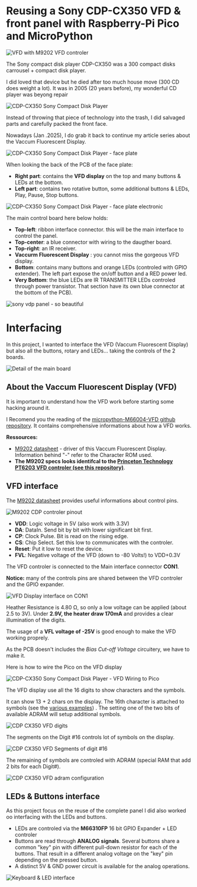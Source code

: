 # Reusing a Sony CDP-CX350 VFD & front panel with Raspberry-Pi Pico and MicroPython
![VFD with M9202 VFD controler](docs/_static/VFD-M9202-intro.png)

The Sony compact disk player CDP-CX350 was a 300 compact disks carrousel + compact disk player.

I did loved that device but he died after too much house move (300 CD does weight a lot). It was in 2005 (20 years before), my wonderful CD player was beyong repair

![CDP-CX350 Sony Compact Disk Player](docs/_static/sony-vdp-vx350.png)

Instead of throwing that piece of technology into the trash, I did salvaged parts and carefully packed the front face.

Nowadays (Jan .2025), I do grab it back to continue my article series about the Vaccum Fluorescent Display.

![CDP-CX350 Sony Compact Disk Player - face plate](docs/_static/sony-vdp-vx350-front-00.jpg)

When looking the back of the PCB of the face plate:

* __Right part__: contains the __VFD display__ on the top and many buttons & LEDs at the bottom.
* __Left part__: contains two rotative button, some additional buttons & LEDs, Play, Pause, Stop buttons.

![CDP-CX350 Sony Compact Disk Player - face plate electronic](docs/_static/sony-vdp-vx350-front-01.jpg)

The main control board here below holds:

* __Top-left__: ribbon interface connector. this will be the main interface to control the panel.
* __Top-center__: a blue connector with wiring to the daugther board.
* __Top-right__: an IR receiver.
* __Vaccurm Fluorescent Display__ : you cannot miss the gorgeous VFD display.
* __Bottom__: contains many buttons and orange LEDs (controled with GPIO extender). The left part expose the on/off button and a RED power led.
* __Very Bottom__: the blue LEDs are IR TRANSMITTER LEDs controled through power transistor. That section have its own blue connector at the bottom of the PCB).

![sony vdp panel - so beautiful](docs/_static/sony-vdp-panel.jpg)

# Interfacing
In this project, I wanted to interface the VFD (Vaccum Fluorescent Display) but also all the buttons, rotary and LEDs... taking the controls of the 2 boards.

![Detail of the main board](docs/_static/sony-vdp-panel-details.jpg)

## About the Vaccum Fluorescent Display (VFD)
It is important to understand how the VFD work before starting some hacking around it.

I Recomend you the reading of the [micropython-M66004-VFD github repository](https://github.com/mchobby/micropython-M66004-VFD). It contains comprehensive informations about how a VFD works.

__Ressources:__

* [M9202 datasheet](docs/MSM9202-01.pdf) - driver of this Vaccum Fluorescent Display. Information behind "-" refer to the Character ROM used.
* __The M9202 specs looks identifcal to the [Princeton Technology PT6203 VFD controler (see this repository)](https://github.com/mchobby/micropython-PT6302-VFD)__.

## VFD interface
The [M9202 datasheet](docs/MSM9202-01.pdf) provides useful informations about control pins.

![M9202 CDP controler pinout](docs/_static/M9202-03-pinout.png)

* __VDD__: Logic voltage in 5V (also work with 3.3V)
* __DA__: DataIn. Send bit by bit with lower significant bit first. 
* __CP__: Clock Pulse. Bit is read on the rising edge.
* __CS__: Chip Select. Set this low to communicates with the controler.
* __Reset__: Put it low to reset the device.
* __FVL__: Negative voltage of the VFD (down to -80 Volts!) to VDD+0.3V

The VFD controler is connected to the Main interface connector __CON1__. 

__Notice:__ many of the controls pins are shared between the VFD controler and the GPIO expander.

![VFD Display interface on CON1](docs/_static/VFD-pcb-pinout.png)

Heather Resistance is 4.80 Ω, so only a low voltage can be applied (about 2.5 to 3V). Under **2.9V, the heater draw 170mA** and provides a clear illumination of the digits. 

The usage of a **VFL voltage of -25V** is good enough to make the VFD working proprely. 

As the PCB doesn't includes the _Bias Cut-off Voltage_ circuitery, we have to make it.

Here is how to wire the Pico on the VFD display

![CDP-CX350 Sony Compact Disk Player - VFD Wiring to Pico](docs/_static/VFD-to-pico.jpg)

The VFD display use all the 16 digits to show characters and the symbols.

It can show 13 + 2 chars on the display. The 16th character is attached to symbols (see the [various examples](examples/)) . The setting one of the two bits of available ADRAM will setup additional symbols.

![CDP CX350 VFD digits](docs/_static/CDP-CX350-VFD-digits.png)

The segments on the Digit #16 controls lot of symbols on the display.

![CDP CX350 VFD Segments of digit #16](docs/_static/CDP-CX350-VFD-digit-16.png)

The remaining of symbols are controled with ADRAM (special RAM that add 2 bits for each Digit#).

![CDP CX350 VFD adram configuration](docs/_static/CDP-CX350-VFD-adram.png)

## LEDs & Buttons interface
As this project focus on the reuse of the complete panel I did also worked oo interfacing with the LEDs and buttons.

* LEDs are controled via the __M66310FP__ 16 bit GPIO Expander + LED controler
* Buttons are read through __ANALOG signals__. Several buttons share a common "key" pin with different pull-down resistor for each of the buttons. That result in a different analog voltage on the "key" pin depending on the pressed button.
* A distinct 5V & GND power circuit is available for the analog operations.

![Keyboard & LED interface](docs/_static/KEYB-pcb-pinout.png)